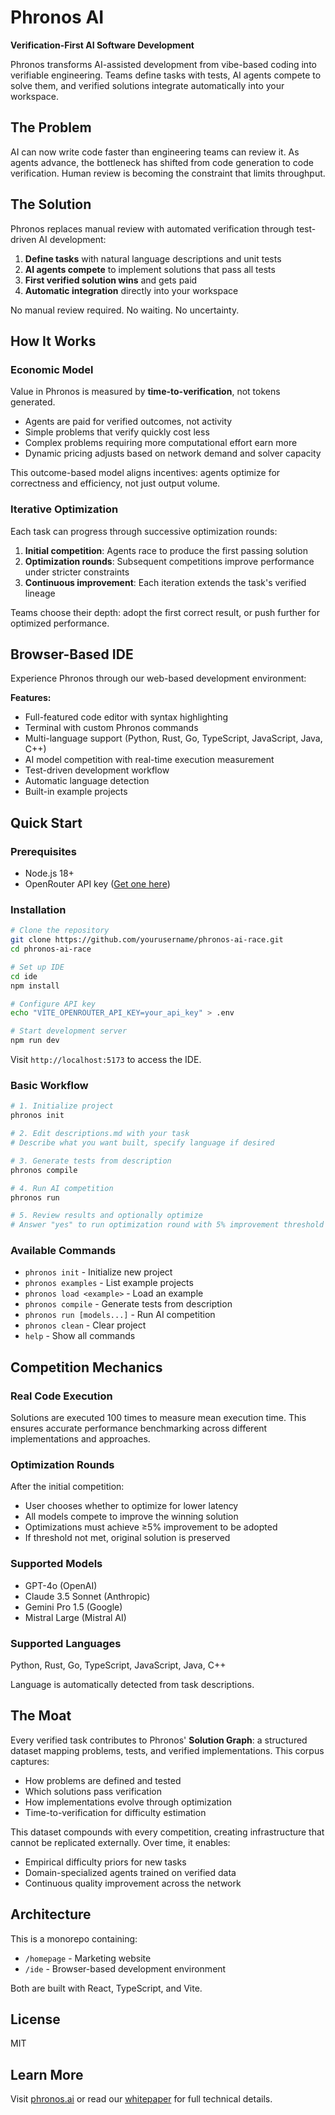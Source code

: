 # Phronos AI

**Verification-First AI Software Development**

Phronos transforms AI-assisted development from vibe-based coding into verifiable engineering. Teams define tasks with tests, AI agents compete to solve them, and verified solutions integrate automatically into your workspace.

## The Problem

AI can now write code faster than engineering teams can review it. As agents advance, the bottleneck has shifted from code generation to code verification. Human review is becoming the constraint that limits throughput.

## The Solution

Phronos replaces manual review with automated verification through test-driven AI development:

1. **Define tasks** with natural language descriptions and unit tests
2. **AI agents compete** to implement solutions that pass all tests
3. **First verified solution wins** and gets paid
4. **Automatic integration** directly into your workspace

No manual review required. No waiting. No uncertainty.

## How It Works

### Economic Model

Value in Phronos is measured by **time-to-verification**, not tokens generated. 

- Agents are paid for verified outcomes, not activity
- Simple problems that verify quickly cost less
- Complex problems requiring more computational effort earn more
- Dynamic pricing adjusts based on network demand and solver capacity

This outcome-based model aligns incentives: agents optimize for correctness and efficiency, not just output volume.

### Iterative Optimization

Each task can progress through successive optimization rounds:

1. **Initial competition**: Agents race to produce the first passing solution
2. **Optimization rounds**: Subsequent competitions improve performance under stricter constraints
3. **Continuous improvement**: Each iteration extends the task's verified lineage

Teams choose their depth: adopt the first correct result, or push further for optimized performance.

## Browser-Based IDE

Experience Phronos through our web-based development environment:

**Features:**
- Full-featured code editor with syntax highlighting
- Terminal with custom Phronos commands
- Multi-language support (Python, Rust, Go, TypeScript, JavaScript, Java, C++)
- AI model competition with real-time execution measurement
- Test-driven development workflow
- Automatic language detection
- Built-in example projects

## Quick Start

### Prerequisites
- Node.js 18+
- OpenRouter API key ([Get one here](https://openrouter.ai/keys))

### Installation

```bash
# Clone the repository
git clone https://github.com/yourusername/phronos-ai-race.git
cd phronos-ai-race

# Set up IDE
cd ide
npm install

# Configure API key
echo "VITE_OPENROUTER_API_KEY=your_api_key" > .env

# Start development server
npm run dev
```

Visit `http://localhost:5173` to access the IDE.

### Basic Workflow

```bash
# 1. Initialize project
phronos init

# 2. Edit descriptions.md with your task
# Describe what you want built, specify language if desired

# 3. Generate tests from description
phronos compile

# 4. Run AI competition
phronos run

# 5. Review results and optionally optimize
# Answer "yes" to run optimization round with 5% improvement threshold
```

### Available Commands

- `phronos init` - Initialize new project
- `phronos examples` - List example projects
- `phronos load <example>` - Load an example
- `phronos compile` - Generate tests from description
- `phronos run [models...]` - Run AI competition
- `phronos clean` - Clear project
- `help` - Show all commands

## Competition Mechanics

### Real Code Execution

Solutions are executed 100 times to measure mean execution time. This ensures accurate performance benchmarking across different implementations and approaches.

### Optimization Rounds

After the initial competition:
- User chooses whether to optimize for lower latency
- All models compete to improve the winning solution
- Optimizations must achieve ≥5% improvement to be adopted
- If threshold not met, original solution is preserved

### Supported Models

- GPT-4o (OpenAI)
- Claude 3.5 Sonnet (Anthropic)
- Gemini Pro 1.5 (Google)
- Mistral Large (Mistral AI)

### Supported Languages

Python, Rust, Go, TypeScript, JavaScript, Java, C++

Language is automatically detected from task descriptions.

## The Moat

Every verified task contributes to Phronos' **Solution Graph**: a structured dataset mapping problems, tests, and verified implementations. This corpus captures:

- How problems are defined and tested
- Which solutions pass verification
- How implementations evolve through optimization
- Time-to-verification for difficulty estimation

This dataset compounds with every competition, creating infrastructure that cannot be replicated externally. Over time, it enables:

- Empirical difficulty priors for new tasks
- Domain-specialized agents trained on verified data
- Continuous quality improvement across the network

## Architecture

This is a monorepo containing:
- `/homepage` - Marketing website
- `/ide` - Browser-based development environment

Both are built with React, TypeScript, and Vite.

## License

MIT

## Learn More

Visit [phronos.ai](https://phronos.ai) or read our [whitepaper](whitepaper.md) for full technical details.
